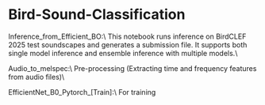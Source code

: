 # Bird-Sound-Classification

Inference_from_Efficient_BO:\\
This notebook runs inference on BirdCLEF 2025 test soundscapes and generates a submission file. It supports both single model inference and ensemble inference with multiple models.\\

Audio_to_melspec:\\
Pre-processing (Extracting time and frequency features from audio files)\\

EfficientNet_B0_Pytorch_[Train]:\\
For training 





